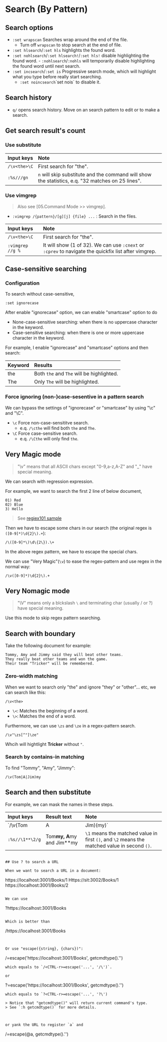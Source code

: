 # Search (By Pattern)

## Search options

- `:set wrapscan` Searches wrap around the end of the file.
  - Turn off `wrapscan` to stop search at the end of file.
- `:set hlsearch`/`:set hls` highlights the found word.
- `:set nohlsearch`/`:set hlsearch!`/`:set hls!` disable highlighting the found word.  - `:nohlsearch`/`:nohls` will temporarily disable highlighting the found word until next search.
- `:set incsearch`/`:set is` Progressive search mode, which will highlight what you type before really start searching.
  - `:set noincsearch`\`set nois` to disable it.



## Search history

- `q/` opens search history. Move on an search pattern to edit or <ENTER> to make a search.



## Get search result's count

### Use substitute

| Input keys | Note |
|:-----------|:-----|
| `/\v<the>\C` | First search for "the". |
| `:%s///gn` | `n` will skip substitute and the command will show the statistics, e.q. "32 matches on 25 lines". |


### Use vimgrep

> Also see [05.Command Mode >> vimgrep].

- `:vimgrep /{pattern}/[g][j] {file} ...` : Search in the files.


| Input keys | Note |
|:-----------|:-----|
| `/\v<the>\C` | First search for "the". |
| `:vimgrep //g %` | It will show (1 of 32). We can use `:cnext` or `:cprev` to navigate the quickfix list after vimgrep. |




## Case-sensitive searching

### Configuration

To search without case-sensitive,

```
:set ignorecase
```

After enable "ignorecase" option, we can enable "smartcase" option to do

- None-case-sensitive searching: when there is no uppercase character in the keyword.
- Case-sensitive searching: when there is one or more uppercase character in the keyword.

For example, I enable "ignorecase" and "smartcase" options and then search:

| Keyword | Results |
|:--------|:--------|
| the | Both `the` and `The` will be highlighted. |
| The | Only `The` will be highlighted. |



### Force ignoring (non-)case-sesentive in a pattern search

We can bypass the settings of "ignorecase" or "smartcase" by using "\c" and "\C". 

- `\c` Force non-case-sensititve search.
  - e.q. `/\cthe` will find both `the` and `The`.
- `\C` Force case-sensitive search.
  - e.q. `/\Cthe` will only find `the`.


## Very Magic mode

> "\v" means that all ASCII chars except "0-9,a-z,A-Z" and "_" have special meaning.

We can search with regression expression.

For example, we want to search the first 2 line of below document,

```
01) Red
02) Blue
3) Hello
```

> See [regiex101 sample](https://regex101.com/r/ngtdBv/1)

Then we have to escape some chars in our search (the original regex is `([0-9]*)\d{2}\).+`):

```
/\([0-9]*\)\d\{2\}).\+
```

In the above regex pattern, we have to escape the special chars.

We can use "Very Magic"(`\v`) to ease the regex-pattern and use regex in the normal way:

```
/\v([0-9]*)\d{2}\).+
```


## Very Nomagic mode

> "\V" means only a blckslash `\` and terminating char (usually / or ?) have special meaning.

Use this mode to skip regex pattern searching.


## Search with boundary

Take the following document for example:

```
Tommy, Amy and Jimmy said they will beat other teams.
They really beat other teams and won the game.
Their team "Tricker" will be remembered.
```

### Zero-width matching

When we want to search only "the" and ignore "they" or "other"... etc, we can search like this:

```
/\v<the>
```

- `\<`: Matches the beginning of a word.
- `\>`: Matches the end of a word.


Furthermore, we can use `\zs` and `\ze` in a regex-pattern search.

```
/\v"\zs[^"]\ze"
```

Whcih will hightlight **Tricker** without `"`.



### Search by contains-in matching

To find "Tommy", "Amy", "Jimmy":

```
/\v(Tom|A|Jim)my
```


## Search and then substitute

For example, we can mask the names in these steps.

| Input keys | Result text | Note |
|:-----------|:------------|:-----|
| `/\v(Tom|A|Jim)(my)` | Tommy, Amy and Jimmy | The brackets: `()` are must. |
| `:%s//\1**\2/g` | Tom**my, A**my and Jim**my | `\1` means the matched value in first `()`, and `\2` means the matched value in second `()`. |
```

## Use ? to search a URL

When we want to search a URL in a document:

```
https://localhost:3001/Books/1
Https://sit:3002/Books/1
https://localhost:3001/Books/2
```

We can use

```
?https://localhost:3001/Books
```

Which is better than

```
/https:\/\/localhost:3001\/Books
```


Or use "escape({string}, {chars})":

```
/<CTRL-r>=escape('https://localhost:3001/Books', getcmdtype().'\')
```
which equals to `/<CTRL-r>=escape('...', '/\')`.

or 

```
?<CTRL-r>=escape('https://localhost:3001/Books', getcmdtype().'\')
```
which equals to `?<CTRL-r>=escape('...', '?\')

> Notice that "getcmdtype()" will return current command's type.
> See `:h getcmdtype()` for more details.



or yank the URL to register `a` and

```
/<CTRL-r>=escape(@a, getcmdtype().'\')
```





